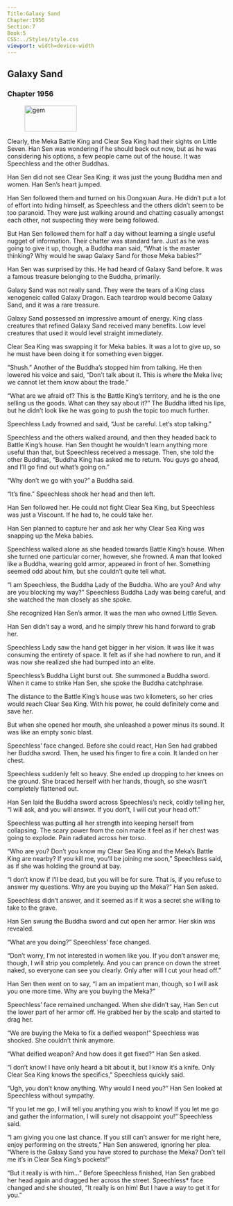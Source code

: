 ```yaml
---
Title:Galaxy Sand 
Chapter:1956 
Section:7 
Book:5 
CSS:../Styles/style.css 
viewport: width=device-width
---
```

  
## Galaxy Sand
### Chapter 1956
  
<figure>
	<img src="../Images/gem.gif" alt="gem" id="gem" width="120" height="60" />
</figure>
  

  
Clearly, the Meka Battle King and Clear Sea King had their sights on Little Seven. Han Sen was wondering if he should back out now, but as he was considering his options, a few people came out of the house. It was Speechless and the other Buddhas.

Han Sen did not see Clear Sea King; it was just the young Buddha men and women. Han Sen’s heart jumped.

Han Sen followed them and turned on his Dongxuan Aura. He didn’t put a lot of effort into hiding himself, as Speechless and the others didn’t seem to be too paranoid. They were just walking around and chatting casually amongst each other, not suspecting they were being followed.

But Han Sen followed them for half a day without learning a single useful nugget of information. Their chatter was standard fare. Just as he was going to give it up, though, a Buddha man said, “What is the master thinking? Why would he swap Galaxy Sand for those Meka babies?”

Han Sen was surprised by this. He had heard of Galaxy Sand before. It was a famous treasure belonging to the Buddha, primarily.

Galaxy Sand was not really sand. They were the tears of a King class xenogeneic called Galaxy Dragon. Each teardrop would become Galaxy Sand, and it was a rare treasure.

Galaxy Sand possessed an impressive amount of energy. King class creatures that refined Galaxy Sand received many benefits. Low level creatures that used it would level straight immediately.

Clear Sea King was swapping it for Meka babies. It was a lot to give up, so he must have been doing it for something even bigger.

“Shush.” Another of the Buddha’s stopped him from talking. He then lowered his voice and said, “Don’t talk about it. This is where the Meka live; we cannot let them know about the trade.”

“What are we afraid of? This is the Battle King’s territory, and he is the one selling us the goods. What can they say about it?” The Buddha lifted his lips, but he didn’t look like he was going to push the topic too much further.

Speechless Lady frowned and said, “Just be careful. Let’s stop talking.”

Speechless and the others walked around, and then they headed back to Battle King’s house. Han Sen thought he wouldn’t learn anything more useful than that, but Speechless received a message. Then, she told the other Buddhas, “Buddha King has asked me to return. You guys go ahead, and I’ll go find out what’s going on.”

“Why don’t we go with you?” a Buddha said.

“It’s fine.” Speechless shook her head and then left.

Han Sen followed her. He could not fight Clear Sea King, but Speechless was just a Viscount. If he had to, he could take her.

Han Sen planned to capture her and ask her why Clear Sea King was snapping up the Meka babies.

Speechless walked alone as she headed towards Battle King’s house. When she turned one particular corner, however, she frowned. A man that looked like a Buddha, wearing gold armor, appeared in front of her. Something seemed odd about him, but she couldn’t quite tell what.

“I am Speechless, the Buddha Lady of the Buddha. Who are you? And why are you blocking my way?” Speechless Buddha Lady was being careful, and she watched the man closely as she spoke.

She recognized Han Sen’s armor. It was the man who owned Little Seven.

Han Sen didn’t say a word, and he simply threw his hand forward to grab her.

Speechless Lady saw the hand get bigger in her vision. It was like it was consuming the entirety of space. It felt as if she had nowhere to run, and it was now she realized she had bumped into an elite.

Speechless’s Buddha Light burst out. She summoned a Buddha sword. When it came to strike Han Sen, she spoke the Buddha catchphrase.

The distance to the Battle King’s house was two kilometers, so her cries would reach Clear Sea King. With his power, he could definitely come and save her.

But when she opened her mouth, she unleashed a power minus its sound. It was like an empty sonic blast.

Speechless’ face changed. Before she could react, Han Sen had grabbed her Buddha sword. Then, he used his finger to fire a coin. It landed on her chest.

Speechless suddenly felt so heavy. She ended up dropping to her knees on the ground. She braced herself with her hands, though, so she wasn’t completely flattened out.

Han Sen laid the Buddha sword across Speechless’s neck, coldly telling her, “I will ask, and you will answer. If you don’t, I will cut your head off.”

Speechless was putting all her strength into keeping herself from collapsing. The scary power from the coin made it feel as if her chest was going to explode. Pain radiated across her torso.

“Who are you? Don’t you know my Clear Sea King and the Meka’s Battle King are nearby? If you kill me, you’ll be joining me soon,” Speechless said, as if she was holding the ground at bay.

“I don’t know if I’ll be dead, but you will be for sure. That is, if you refuse to answer my questions. Why are you buying up the Meka?” Han Sen asked.

Speechless didn’t answer, and it seemed as if it was a secret she willing to take to the grave.

Han Sen swung the Buddha sword and cut open her armor. Her skin was revealed.

“What are you doing?” Speechless’ face changed.

“Don’t worry, I’m not interested in women like you. If you don’t answer me, though, I will strip you completely. And you can prance on down the street naked, so everyone can see you clearly. Only after will I cut your head off.”

Han Sen then went on to say, “I am an impatient man, though, so I will ask you one more time. Why are you buying the Meka?”

Speechless’ face remained unchanged. When she didn’t say, Han Sen cut the lower part of her armor off. He grabbed her by the scalp and started to drag her.

“We are buying the Meka to fix a deified weapon!” Speechless was shocked. She couldn’t think anymore.

“What deified weapon? And how does it get fixed?” Han Sen asked.

“I don’t know! I have only heard a bit about it, but I know it’s a knife. Only Clear Sea King knows the specifics,” Speechless quickly said.

“Ugh, you don’t know anything. Why would I need you?” Han Sen looked at Speechless without sympathy.

“If you let me go, I will tell you anything you wish to know! If you let me go and gather the information, I will surely not disappoint you!” Speechless said.

“I am giving you one last chance. If you still can’t answer for me right here, enjoy performing on the streets,” Han Sen answered, ignoring her plea. “Where is the Galaxy Sand you have stored to purchase the Meka? Don’t tell me it’s in Clear Sea King’s pockets!”

“But it really is with him…” Before Speechless finished, Han Sen grabbed her head again and dragged her across the street. Speechless* face changed and she shouted, “It really is on him! But I have a way to get it for you.”